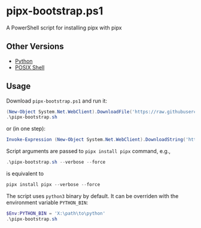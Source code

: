 # pipx-bootstrap.ps1

A PowerShell script for installing pipx with pipx

## Other Versions

  * [Python](https://github.com/un-def/pipx-bootstrap.py)
  * [POSIX Shell](https://github.com/un-def/pipx-bootstrap.sh)

## Usage

Download `pipx-bootstrap.ps1` and run it:

```powershell
(New-Object System.Net.WebClient).DownloadFile('https://raw.githubusercontent.com/un-def/pipx-bootstrap.ps1/master/pipx-bootstrap.ps1', 'pipx-bootstrap.ps1')
.\pipx-bootstrap.sh
```

or (in one step):

```powershell
Invoke-Expression (New-Object System.Net.WebClient).DownloadString('https://raw.githubusercontent.com/un-def/pipx-bootstrap.ps1/master/pipx-bootstrap.ps1')
```

Script arguments are passed to `pipx install pipx` command, e.g.,

```powershell
.\pipx-bootstrap.sh --verbose --force
```

is equivalent to

```powershell
pipx install pipx --verbose --force
```

The script uses `python3` binary by default. It can be overriden with the environment variable `PYTHON_BIN`:

```powershell
$Env:PYTHON_BIN = 'X:\path\to\python'
.\pipx-bootstrap.sh
```

